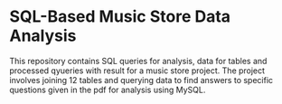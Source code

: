 # SQL-Based Music Store Data Analysis

This repository contains SQL queries for analysis, data for tables and processed qyueries with result for a music store project. The project involves joining 12 tables and querying data to find answers to specific questions given in the pdf for analysis using MySQL.

